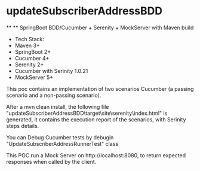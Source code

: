 # updateSubscriberAddressBDD

** ** SpringBoot BDD/Cucumber + Serenity + MockServer with Maven build

* Tech Stack:
* Maven 3+
* SpringBoot 2+
* Cucumber 4+
* Serenity 2+
* Cucumber with Serinity 1.0.21
* MockServer 5+


This poc contains an implementation of two scenarios Cucumber (a passing scenario and a non-passing scenario).

After a mvn clean install, the following file "updateSubscriberAddressBDD\target\site\serenity\index.html" is generated, it contains the execution report of the scenarios, with Serinity steps details.

You can Debug Cucumber tests by debugin "UpdateSubscriberAddressRunnerTest" class

This POC run a Mock Server on http://localhost:8080, to return expected responses when called by the client.
